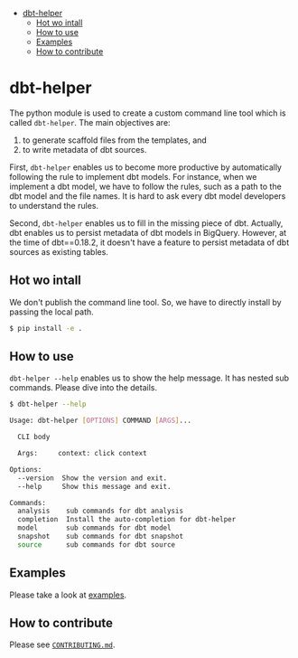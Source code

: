 <!-- START doctoc generated TOC please keep comment here to allow auto update -->
<!-- DON'T EDIT THIS SECTION, INSTEAD RE-RUN doctoc TO UPDATE -->

- [dbt-helper](#dbt-helper)
  - [Hot wo intall](#hot-wo-intall)
  - [How to use](#how-to-use)
  - [Examples](#examples)
  - [How to contribute](#how-to-contribute)

<!-- END doctoc generated TOC please keep comment here to allow auto update -->

# dbt-helper
The python module is used to create a custom command line tool which is called `dbt-helper`.
The main objectives are:

1. to generate scaffold files from the templates, and
2. to write metadata of dbt sources.

First, `dbt-helper` enables us to become more productive by automatically following the rule to implement dbt models.
For instance, when we implement a dbt model, we have to follow the rules, such as a path to the dbt model and the file names.
It is hard to ask every dbt model developers to understand the rules.

Second, `dbt-helper` enables us to fill in the missing piece of dbt.
Actually, dbt enables us to persist metadata of dbt models in BigQuery.
However, at the time of dbt==0.18.2, it doesn't have a feature to persist metadata of dbt sources as existing tables.

## Hot wo intall
We don't publish the command line tool.
So, we have to directly install by passing the local path.
```bash
$ pip install -e .
```

## How to use
`dbt-helper --help` enables us to show the help message.
It has nested sub commands.
Please dive into the details.

```bash
$ dbt-helper --help

Usage: dbt-helper [OPTIONS] COMMAND [ARGS]...

  CLI body

  Args:     context: click context

Options:
  --version  Show the version and exit.
  --help     Show this message and exit.

Commands:
  analysis    sub commands for dbt analysis
  completion  Install the auto-completion for dbt-helper
  model       sub commands for dbt model
  snapshot    sub commands for dbt snapshot
  source      sub commands for dbt source
```

## Examples
Please take a look at [examples](./examples).

## How to contribute
Please see [`CONTRIBUTING.md`](./CONTRIBUTING.md).